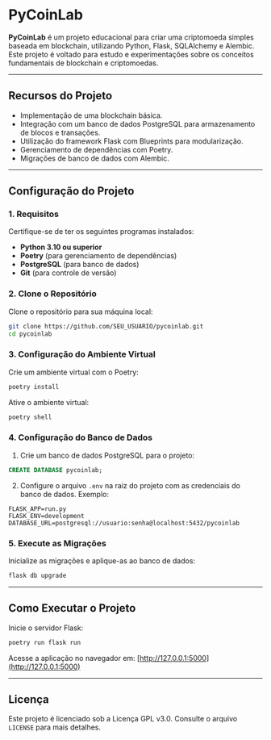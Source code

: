 # PyCoinLab

**PyCoinLab** é um projeto educacional para criar uma criptomoeda simples baseada em blockchain, utilizando Python, Flask, SQLAlchemy e Alembic. Este projeto é voltado para estudo e experimentações sobre os conceitos fundamentais de blockchain e criptomoedas.

---

## **Recursos do Projeto**

- Implementação de uma blockchain básica.
- Integração com um banco de dados PostgreSQL para armazenamento de blocos e transações.
- Utilização do framework Flask com Blueprints para modularização.
- Gerenciamento de dependências com Poetry.
- Migrações de banco de dados com Alembic.

---

## **Configuração do Projeto**

### **1. Requisitos**

Certifique-se de ter os seguintes programas instalados:

- **Python 3.10 ou superior**
- **Poetry** (para gerenciamento de dependências)
- **PostgreSQL** (para banco de dados)
- **Git** (para controle de versão)

### **2. Clone o Repositório**

Clone o repositório para sua máquina local:

```bash
git clone https://github.com/SEU_USUARIO/pycoinlab.git
cd pycoinlab
```

### **3. Configuração do Ambiente Virtual**

Crie um ambiente virtual com o Poetry:

```bash
poetry install
```

Ative o ambiente virtual:

```bash
poetry shell
```

### **4. Configuração do Banco de Dados**

1. Crie um banco de dados PostgreSQL para o projeto:

```sql
CREATE DATABASE pycoinlab;
```

2. Configure o arquivo `.env` na raiz do projeto com as credenciais do banco de dados. Exemplo:

```
FLASK_APP=run.py
FLASK_ENV=development
DATABASE_URL=postgresql://usuario:senha@localhost:5432/pycoinlab
```

### **5. Execute as Migrações**

Inicialize as migrações e aplique-as ao banco de dados:

```bash
flask db upgrade
```

---

## **Como Executar o Projeto**

Inicie o servidor Flask:

```bash
poetry run flask run
```

Acesse a aplicação no navegador em: [http://127.0.0.1:5000](http://127.0.0.1:5000)

---

## **Licença**

Este projeto é licenciado sob a Licença GPL v3.0. Consulte o arquivo `LICENSE` para mais detalhes.
